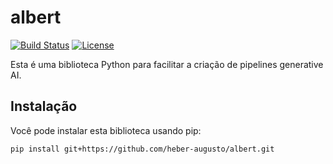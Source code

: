 # albert
[![Build Status](https://travis-ci.org/heber-augusto/albert.svg?branch=main)](https://travis-ci.org/heber-augusto/albert)
[![License](https://img.shields.io/badge/license-MIT-blue.svg)](https://opensource.org/licenses/MIT)

Esta é uma biblioteca Python para facilitar a criação de pipelines generative AI.

## Instalação

Você pode instalar esta biblioteca usando pip:

```bash
pip install git+https://github.com/heber-augusto/albert.git
